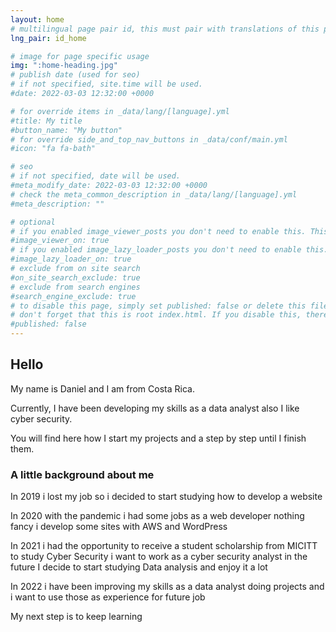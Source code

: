```yaml
---
layout: home
# multilingual page pair id, this must pair with translations of this page. (This name must be unique)
lng_pair: id_home

# image for page specific usage
img: ":home-heading.jpg"
# publish date (used for seo)
# if not specified, site.time will be used.
#date: 2022-03-03 12:32:00 +0000

# for override items in _data/lang/[language].yml
#title: My title
#button_name: "My button"
# for override side_and_top_nav_buttons in _data/conf/main.yml
#icon: "fa fa-bath"

# seo
# if not specified, date will be used.
#meta_modify_date: 2022-03-03 12:32:00 +0000
# check the meta_common_description in _data/lang/[language].yml
#meta_description: ""

# optional
# if you enabled image_viewer_posts you don't need to enable this. This is only if image_viewer_posts = false
#image_viewer_on: true
# if you enabled image_lazy_loader_posts you don't need to enable this. This is only if image_lazy_loader_posts = false
#image_lazy_loader_on: true
# exclude from on site search
#on_site_search_exclude: true
# exclude from search engines
#search_engine_exclude: true
# to disable this page, simply set published: false or delete this file
# don't forget that this is root index.html. If you disable this, there will be no index.html page to open
#published: false
---
```


## Hello 
My name is Daniel and I am from Costa Rica.

Currently, I have been developing my skills as a data analyst also I like cyber security. 

You will find here how I start my projects and a step by step until I finish them.

### A little background about me

In 2019 i lost my job so i decided to start studying how to develop a website

In 2020 with the pandemic i had some jobs as a web developer nothing fancy i develop some sites with AWS and WordPress

In 2021 i had the opportunity to receive  a student scholarship from MICITT to study Cyber Security i want to work as a cyber security analyst in the future
I decide to start studying Data analysis and enjoy it a lot

In 2022 i have been improving my skills as a data analyst doing projects and i want to use those as experience for future job

My next step is to keep learning 